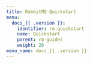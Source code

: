 ```yaml
---
title: RabbitMQ Quickstart
menu:
  docs_{{ .version }}:
    identifier: rm-quickstart
    name: Quickstart
    parent: rm-guides
    weight: 20
menu_name: docs_{{ .version }}
---
```

